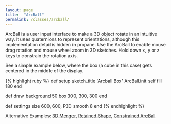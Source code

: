 ```yaml
---
layout: page
title:  "ArcBall"
permalink: /classes/arcball/
---
```


ArcBall is a user input interface to make a 3D object rotate in an intuitive way. It uses quaternions to represent orientations, although this implementation detail is hidden in propane. Use the ArcBall to enable mouse drag rotation and mouse wheel zoom in 3D sketches. Hold down x, y or z keys to constrain the rotation axis.

See a simple example below, where the box (a cube in this case) gets centered in the middle of the display. 

{% highlight ruby %}
def setup
  sketch_title 'Arcball Box'
  ArcBall.init self
  fill 180
end

def draw
  background 50 
  box 300, 300, 300
end

def settings
  size 600, 600, P3D
  smooth 8
end
{% endhighlight %}

Alternative Examples: [3D Menger][menger], [Retained Shape][shape], [Constrained ArcBall][constrain]

[menger]: https://github.com/ruby-processing/propane-examples/blob/master/processing_app/library/vecmath/vec3d/retained_menger.rb
[shape]: https://github.com/ruby-processing/propane-examples/blob/master/processing_app/library/vecmath/arcball/arcball_shape.rb
[constrain]: https://github.com/ruby-processing/propane-examples/blob/master/processing_app/library/vecmath/arcball/constrain.rb
